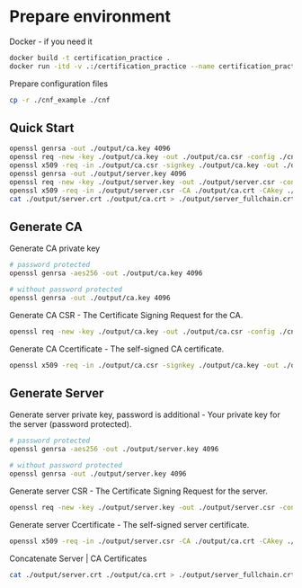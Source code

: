 # Prepare environment

Docker - if you need it
```bash
docker build -t certification_practice .
docker run -itd -v .:/certification_practice --name certification_practice certification_practice
```

Prepare configuration files
```bash
cp -r ./cnf_example ./cnf
```

## Quick Start 

```bash
openssl genrsa -out ./output/ca.key 4096
openssl req -new -key ./output/ca.key -out ./output/ca.csr -config ./cnf/ca.ini
openssl x509 -req -in ./output/ca.csr -signkey ./output/ca.key -out ./output/ca.crt -days 36500 -extensions v3_ca -extfile ./cnf/ca.ini
openssl genrsa -out ./output/server.key 4096
openssl req -new -key ./output/server.key -out ./output/server.csr -config ./cnf/server.ini
openssl x509 -req -in ./output/server.csr -CA ./output/ca.crt -CAkey ./output/ca.key -CAcreateserial -out ./output/server.crt -days 36500 -extensions v3_req -extfile ./cnf/server.ini
cat ./output/server.crt ./output/ca.crt > ./output/server_fullchain.crt
```

## Generate CA 

Generate CA private key
```bash
# password protected
openssl genrsa -aes256 -out ./output/ca.key 4096

# without password protected
openssl genrsa -out ./output/ca.key 4096
```

Generate CA CSR - The Certificate Signing Request for the CA.
```bash
openssl req -new -key ./output/ca.key -out ./output/ca.csr -config ./cnf/ca.ini
```

Generate CA Ccertificate - The self-signed CA certificate.
```bash
openssl x509 -req -in ./output/ca.csr -signkey ./output/ca.key -out ./output/ca.crt -days 36500 -extensions v3_ca -extfile ./cnf/ca.ini
```

## Generate Server

Generate server private key, password is additional - Your private key for the server (password protected).
```bash
# password protected
openssl genrsa -aes256 -out ./output/server.key 4096

# without password protected
openssl genrsa -out ./output/server.key 4096
```

Generate server CSR - The Certificate Signing Request for the server.
```bash
openssl req -new -key ./output/server.key -out ./output/server.csr -config ./cnf/server.ini
```

Generate server Ccertificate - The self-signed server certificate.
```bash
openssl x509 -req -in ./output/server.csr -CA ./output/ca.crt -CAkey ./output/ca.key -CAcreateserial -out ./output/server.crt -days 36500 -extensions v3_req -extfile ./cnf/server.ini
```

Concatenate Server | CA Certificates
```bash
cat ./output/server.crt ./output/ca.crt > ./output/server_fullchain.crt
```
